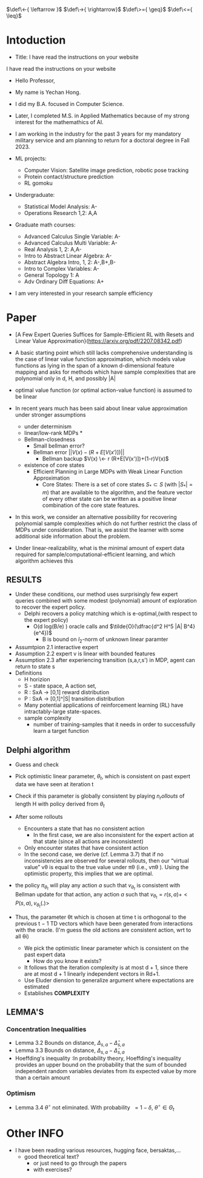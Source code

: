 $\def\<-{ \leftarrow }$
$\def\->{ \rightarrow}$
$\def\>={ \geq}$
$\def\<={ \leq}$


# Intoduction
* Title: I have read the instructions on your website

I have read the instructions on your website

* Hello Professor,

* My name is Yechan Hong. 
* I did my B.A. focused in Computer Science.
* Later, I completed M.S. in Applied Mathematics because of my strong interest for the mathemathics of AI.
* I am working in the industry for the past 3 years for my mandatory military service and am planning to return for a doctoral degree in Fall 2023.

* ML projects:
  * Computer Vision: Satellite image prediction, robotic pose tracking 
  * Protein contact/structure prediction
  * RL gomoku

* Undergraduate:
  * Statistical Model Analysis: A-
  * Operations Research 1,2: A,A
* Graduate math courses:
  * Advanced Calculus Single Variable: A-
  * Advanced Calculus Multi Variable: A-
  * Real Analysis 1, 2: A,A-
  * Intro to Abstract Linear Algebra: A-
  * Abstract Algebra Intro, 1, 2: A-,B+,B-
  * Intro to Complex Variables: A-
  * General Topology 1: A
  * Adv Ordinary Diff Equations: A+


* I am very interested in your research sample efficiency
# Paper
* [A Few Expert Queries Suffices for Sample-Efficient RL with Resets and Linear Value Approximation}(https://arxiv.org/pdf/2207.08342.pdf)
* A basic starting point which still lacks comprehensive understanding is the case of linear value function approximation, which models value functions as lying in the span of a known d-dimensional feature mapping and asks for methods which have sample complexities that are polynomial only in d, H, and possibly |A|
* optimal value function (or optimal action-value function) is assumed to be linear
* In recent years much has been said about linear value approximation under stronger assumptions
  * under determinism
  * linear/low-rank MDPs
    * 
  * Bellman-closedness
    * Small bellman error?
    * Bellman error $|| V(x) - (R+E[V(x')]) ||$
      * Bellman backup $V(x) \<- r (R+E[V(x')])+(1-r)V(x)$
  * existence of core states
    * Efficient Planning in Large MDPs with Weak Linear Function Approximation
      * Core States: There is a set of core states $S_* \subset S$ (with $|S_*|=m$) that are available to the algorithm, and the feature vector of every other state can be written as a positive linear combination of the core state features.

* In this work, we consider an alternative possibility for recovering polynomial sample complexities which do not further restrict the class of MDPs under consideration. That is, we assist the learner with some additional side information about the problem.
* Under linear-realizability, what is the minimal amount of expert data required for sample/computational-efficient learning, and which algorithm achieves this
  
## RESULTS
* Under these conditions, our method uses surprisingly few expert queries combined with some modest (polynomial) amount of exploration to recover the expert policy.
  * Delphi recovers a policy matching which is e-optimal,(with respect to the expert policy)
    * O(d log(B/e) ) oracle calls and $\tilde{O}(\dfrac{d^2 H^5 |A| B^4} {e^4})$
      * B is bound on $l_2$-norm of unknown linear paramter
* Assumtpion 2.1 interactive expert
* Assumption 2.2 expert v is linear with bounded features
* Assumption 2.3 after experiencing transition (s,a,r,s') in MDP, agent can return to state s
* Definitions
  * H horizion
  * S - state space, A action set, 
  * R : SxA -> [0,1]     reward distribution
  * P : SxA -> [0,1]^|S| transition distribution
  * Many potential applications of reinforcement learning (RL) have intractably-large state-spaces.
  * sample complexity
    * number of training-samples that it needs in order to successfully learn a target function
## Delphi algorithm
* Guess and check
* Pick optimistic linear parameter, $\theta_t$, which is consistent on past expert data we have seen at iteration t
* Check if this parameter is globally consistent by playing $n_rollouts$ of length H with policy derived from $\theta_t$
* After some rollouts
  * Encounters a state that has no consistent action
    * In the first case, we are also inconsistent for the expert action at that state (since all actions are inconsistent)
  * Only encounter states that have consistent action
  *  In the second case, we derive (cf. Lemma 3.7) that if no inconsistencies are observed for several rollouts, then our “virtual value” vθ is equal to the true value under πθ (i.e., vπθ ). Using the optimistic property, this implies that we are optimal.

* the policy $\pi_{\theta_t}$ will play any action $a$ such that $v_{\theta_t}$ is consistent with Bellman update for that action, any action $a$ such that $v_{\theta_t} = r(s,a) + <P(s,a),v_{\theta_t}(.)>$
* Thus, the parameter θt which is chosen at time t is orthogonal to the previous t − 1 TD vectors which have been generated from interactions with the oracle. (I'm guess the old actions are consistent action, wrt to all θi)
  * We pick the optimistic linear parameter which is consistent on the past expert data 
    * How do you know it exists?
  * It follows that the iteration complexity is at most d + 1, since there are at most d + 1 linearly
  independent vectors in Rd+1.
  * Use Eluder diension to generalize argument where expectations are estimated
  * Establishes __COMPLEXITY__
## LEMMA'S

### Concentration Inequalities
* Lemma 3.2 Bounds on distance,  $\Delta_{s,a} - \hat{\Delta}_{s,a}$
* Lemma 3.3 Bounds on distance,  $\Delta_{s,a} - \tilde{\Delta}_{s,a}$
* Hoeffding's inequality :In probability theory, Hoeffding's inequality provides an upper bound on the probability that the sum of bounded independent random variables deviates from its expected value by more than a certain amount

### Optimism
* Lemma 3.4 $\theta^{\circ}$ not eliminated. With probability $\>= 1-\delta$, $\theta^\circ \in \Theta_t$




# Other INFO
* I have been reading various resources, hugging face, bersaktas,...
  * good theoretical text?
    * or just need to go through the papers
    * with exercises?


